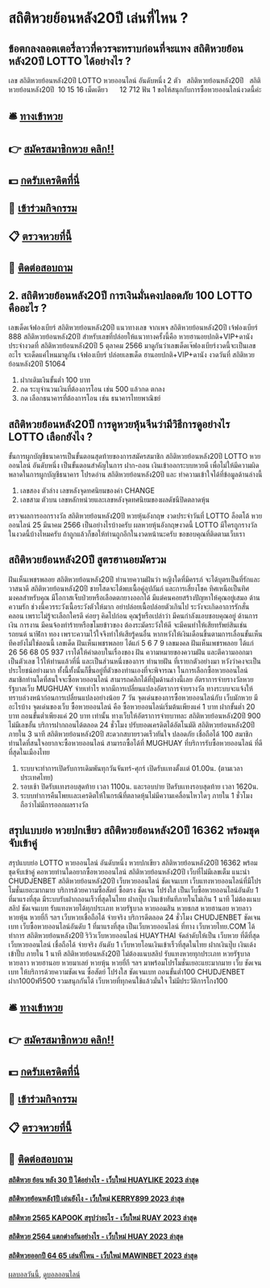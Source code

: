 # สถิติหวยย้อนหลัง20ปี เล่นที่ไหน ?
## ข้อตกลงลอตเตอรี่ลาวที่ควรจะทราบก่อนที่จะแทง สถิติหวยย้อนหลัง20ปี LOTTO ได้อย่างไร ?
เลข สถิติหวยย้อนหลัง20ปี LOTTO หวยออนไลน์ อันดับหนึ่ง 2 ตัว   สถิติหวยย้อนหลัง20ปี   สถิติหวยย้อนหลัง20ปี  10 15 16
เม็ดเดียว      12 712
ฟัน 1
ขอให้สนุกกับการซื้อหวยออนไลน์งวดนี้ค่ะ

## 🛎 [ทางเข้าหวย](https://bit.ly/3BG5bNw)
## 👉 [สมัครสมาชิกหวย คลิก!!](https://bit.ly/3BG5bNw)
## 💵 [กดรับเครดิตที่นี่](https://bit.ly/3C3mvgS)
## 👑 [เข้าร่วมกิจกรรม](https://bit.ly/3C3mvgS)
## 📋 [ตรวจหวยที่นี้](https://bit.ly/3C3mvgS)
## 📱 [ติดต่อสอบถาม](https://bit.ly/3C3mvgS)

## 2. สถิติหวยย้อนหลัง20ปี การเงินมั่นคงปลอดภัย 100 LOTTO คืออะไร ?
เลขเด็ดเจ้ฟองเบียร์ สถิติหวยย้อนหลัง20ปี แนวทางเลข จากเพจ สถิติหวยย้อนหลัง20ปี เจ้ฟองเบียร์ 888 สถิติหวยย้อนหลัง20ปี สำหรับเลขที่ปล่อยให้แนวทางครั้งนี้คือ หวยฮานอยปกติ+VIP+ดานัง ประจำงวดที่ สถิติหวยย้อนหลัง20ปี 5 ตุลาคม 2566 มาดูกันว่าเลขเด็ดเจ๊ฟองเบียร์งวดนี้จะเป็นเลขอะไร จะเด็ดแค่ไหนมาดูกัน
เจ้ฟองเบียร์ ปล่อยเลขเด็ด ฮานอยปกติ+VIP+ดานัง งวดวันที่ สถิติหวยย้อนหลัง20ปี 51064
1. ฝากเติมเงินขั้นต่ำ 100 บาท
2. กด ระบุจำนวนเงินที่ต้องการโอน เช่น 500 แล้วกด ตกลง
3. กด เลือกธนาคารที่ต้องการโอน เช่น ธนาคารไทยพาณิชย์

## สถิติหวยย้อนหลัง20ปี การดูหวยหุ้นจีนว่ามีวิธีการดูอย่างไร LOTTO เลือกยังไง ?
ขั้นการผูกบัญชีธนาคารเป็นขั้นตอนสุดท้ายของการสมัครสมาชิก สถิติหวยย้อนหลัง20ปี LOTTO หวยออนไลน์ อันดับหนึ่ง เป็นขั้นตอนสำคัญในการ ฝาก-ถอน เงินเข้าออกระบบหวยดี เพื่อไม่ให้มีความผิดพลาดในการผูกบัญชีธนาคาร โปรดอ่าน สถิติหวยย้อนหลัง20ปี และ ทำความเข้าใจได้ที่ข้อมูลด้านล่างนี้
1. เลขสอง ตัวล่าง เลขหลังจุดทศนิยมของค่า CHANGE
2. เลขสาม ตัวบน เลขหลักหน่วยและเลขหลังจุดทศนิยมของผลดัชนีปิดตลาดหุ้น

ตรวจผลการออกรางวัล สถิติหวยย้อนหลัง20ปี หวยหุ้นอังกฤษ งวดประจำวันที่ LOTTO ล็อตโต้ หวยออนไลน์ 25 มีนาคม 2566
เป็นอย่างไรบ้างครับ ผลหวยหุ้นอังกฤษงวดนี้ LOTTO มีใครถูกรางวัลในงวดนี้บ้างไหมครับ ถ้าถูกแล้วก็ขอให้ท่านถูกอีกในงวดหน้านะครับ ขอขอบคุณที่ติดตามเว็บเรา

## สถิติหวยย้อนหลัง20ปี สูตรฮานอยมัดรวม
ฝันเห็นเพชรพลอย สถิติหวยย้อนหลัง20ปี ทำนายความฝันว่า หญิงใดที่มีครรภ์ จะได้บุตรเป็นที่รักและวาสนาดี สถิติหวยย้อนหลัง20ปี ชายโสดจะได้พบเนื้อคู่อุปถัมภ์ และการเสี่ยงโชค ทิศเหนือเป็นทิศมงคลสำหรับคุณ มีโอกาสเจ็บป่วยหรือเลือดตกยางออกได้ มีแต่คนคอยสร้างปัญหาให้คุณอยู่เสมอ
ด้านความรัก ช่วงนี้ควรระวังเนื้อระวังตัวให้มาก อย่าปล่อยเนื้อปล่อยตัวเกินไป ระวังจะเกิดอาการรักสั่นคลอน เพราะไม่รู้จะเลือกใครดี ค่อยๆ คิดไปก่อน คุณรู้หรือเปล่าว่า มีคนกำลังแอบชอบคุณอยู่
ด้านการเงิน การงาน มีคนจ้องทำร้ายหรือขโมยข้าวของ ต้องระมัดระวังให้ดี จะมีคนทำให้เสียทรัพย์สินเช่น รถยนต์ นาฬิกา ทอง เพราะความไว้ใจจึงทำให้เสียรู้คนอื่น หากหวังให้เงินเดือนขึ้นตามการเลื่อนขั้นเห็นทีคงยังไม่ใช่ตอนนี้
เลขเด็ด ฝันเห็นเพชรพลอย ได้แก่ 5 6 7 9
เลขมงคล ฝันเห็นเพชรพลอย ได้แก่ 26 56 68 05 937
เราได้ให้คำตอบในเรื่องของ ฝัน ความหมายของความฝัน และตีความออกมาเป็นตัวเลข ไว้ให้ท่านแล้วที่นี่ และเป็นส่วนหนึ่งของการ ทำนายฝัน ที่เรายกตัวอย่างมา หวังว่าคงจะเป็นประโยชน์อย่างมาก ทั้งนี้ทั้งนั้นก็ขึ้นอยู่ที่ตัวของท่านเองที่จะพิจารณา ในการเลือกซื้อหวยออนไลน์
สมาชิกท่านใดที่สนใจจะซื้อหวยออนไลน์ สามารถคลิกได้ที่ปุ่มด้านล่างนี้เลย
อัตราการจ่ายรางวัลหวยรัฐบาลเว็บ MUGHUAY จ่ายเท่าไร
หากมีการเปลี่ยนแปลงอัตราการจ่ายรางวัล ทางระบบจะแจ้งให้ทราบล่วงหน้าก่อนการเปลี่ยนแปลงอย่างน้อย 7 วัน
จุดเด่นของการซื้อหวยออนไลน์กับ เว็บมักหวย มีอะไรบ้าง
จุดเด่นของเว็บ ซื้อหวยออนไลน์ คือ ซื้อหวยออนไลน์เริ่มต้นเพียงแค่ 1 บาท ฝากขั้นต่ำ 20 บาท ถอนขั้นต่ำเพียงแค่ 20 บาท เท่านั้น ทางเว็บให้อัตราการจ่ายบาทละ สถิติหวยย้อนหลัง20ปี 900 ไม่มีเลขอั้น บริการฝากถอนได้ตลอด 24 ชั่วโมง ปรับยอดเครดิตได้อัตโนมัติ สถิติหวยย้อนหลัง20ปี ภายใน 3 นาที สถิติหวยย้อนหลัง20ปี สะดวกสบายรวดเร็วทันใจ ปลอดภัย เชื่อถือได้ 100 สมาชิกท่านใดที่สนใจอยากจะซื้อหวยออนไลน์ สามารถซื้อได้ที่ MUGHUAY ที่บริการรับซื้อหวยออนไลน์ ที่ดีที่สุดในเมืองไทย
1. ระบบจะทำการเปิดรับการเดิมพันทุกวันจันทร์-ศุกร์ เปิดรับเเทงตั้งเเต่ 01.00น. (ตามเวลาประเทศไทย)
2. รอบเช้า ปิดรับเเทงรอบสุดท้าย เวลา 1100น. และรอบบ่าย ปิดรับเเทงรอบสุดท้าย เวลา 1620น.
3. ระบบทำการคืนโพยเเละเครดิตให้ในกรณีที่ตลาดหุ้นไม่มีความเคลื่อนไหวใดๆ ภายใน 1 ชั่วโมง ถือว่าไม่มีการออกผลรางวัล

## สรุปแบบย่อ หวยปกเขียว สถิติหวยย้อนหลัง20ปี 16362 พร้อมชุดจับเข้าคู่
สรุปแบบย่อ LOTTO หวยออนไลน์ อันดับหนึ่ง หวยปกเขียว สถิติหวยย้อนหลัง20ปี 16362 พร้อมชุดจับเข้าคู่ คอหวยท่านใดอยากซื้อหวยออนไลน์ สถิติหวยย้อนหลัง20ปี เว็บที่ไม่มีเลขเต็ม แนะนำ CHUDJENBET สถิติหวยย้อนหลัง20ปี เว็บหวยออนไลน์ ชัดเจนเบท เว็บแทงหวยออนไลน์ที่มีโปรโมชั่นเยอะมากมาย บริการด้วยความซื้อสัตย์ ซื้อตรง ชัดเจน โปร่งใส เป็นเว็บซื้อหวยออนไลน์อันดับ 1 ที่มาแรงที่สุด มีระบบรับฝากถอนเร็วที่สุดในไทย ฝากปุ๊บ เงินเข้าทันทีภายในไม่เกิน 1 นาที ไม่ต้องแนบสลิป ชัดเจนเบท รับแทงหวยได้ทุกประเภท หวยรัฐบาล หวยออมสิน หวยธกส หวยฮานอย หวยลาว หวยหุ้น หวยยี่กี ฯลฯ เว็บหวยเชื่อถือได้ จ่ายจริง บริการดีตลอด 24 ชั่วโมง
CHUDJENBET ชัดเจนเบท เว็บซื้อหวยออนไลน์อันดับ 1 ที่มาแรงที่สุด เป็นเว็บหวยออนไลน์ ที่ทาง เว็บหวยไทย.COM ได้ทำการ สถิติหวยย้อนหลัง20ปี ริวิวเว็บหวยออนไลน์ HUAYTHAI จัดลำดับให้เป็น เว็บหวย ที่ดีที่สุด เว็บหวยออนไลน์ เชื่อถือได้ จ่ายจริง อันดับ 1 เว็บหวยโอนเงินเข้าเร็วที่สุดในไทย ฝากเงินปุ๊บ เงินเด้งเข้าปั๊บ ภายใน 1 นาที สถิติหวยย้อนหลัง20ปี ไม่ต้องแนบสลิป รับแทงหวยทุกประเภท หวยรัฐบาล หวยลาว หวยฮานอย หวยมาเลย์ หวยหุ้น หวยยี่กี ฯลฯ มาพร้อมโปรโมชั่นเยอะแยะมากมาย เว็บ ชัดเจนเบท ให้บริการด้วยความชัดเจน ซื่อสัตย์ โปร่งใส ชัดเจนเบท ถอนขั้นต่ำ100 CHUDJENBET ฝาก1000ฟรี500 รวมสนุกกันได้ เว็บหวยที่ทุกคนใช้แล้วมั่นใจ ไม่มีประวัติการโกง100

## 🛎 [ทางเข้าหวย](https://bit.ly/3BG5bNw)
## 👉 [สมัครสมาชิกหวย คลิก!!](https://bit.ly/3BG5bNw)
## 💵 [กดรับเครดิตที่นี่](https://bit.ly/3C3mvgS)
## 👑 [เข้าร่วมกิจกรรม](https://bit.ly/3C3mvgS)
## 📋 [ตรวจหวยที่นี้](https://bit.ly/3C3mvgS)
## 📱 [ติดต่อสอบถาม](https://bit.ly/3C3mvgS)

#### [สถิติหวย ย้อน หลัง 30 ปี ได้อย่างไร - เว็บใหม่ HUAYLIKE 2023 ล่าสุด](https://atom.io/themes/สถิติหวย%20ย้อน%20หลัง%2030%20ปี%20ได้อย่างไร%20-%20เว็บใหม่%20huaylike%202023%20ล่าสุด)
#### [สถิติหวยย้อนหลัง1ปี เล่นยังไง - เว็บใหม่ KERRY899 2023 ล่าสุด](https://atom.io/themes/สถิติหวยย้อนหลัง1ปี%20เล่นยังไง%20-%20เว็บใหม่%20kerry899%202023%20ล่าสุด)
#### [สถิติหวย 2565 KAPOOK สรุปว่าอะไร - เว็บใหม่ RUAY 2023 ล่าสุด](https://atom.io/themes/สถิติหวย%202565%20kapook%20สรุปว่าอะไร%20-%20เว็บใหม่%20ruay%202023%20ล่าสุด)
#### [สถิติหวย 2564 แตกต่างกันอย่างไร - เว็บใหม่ HUAY 2023 ล่าสุด](https://atom.io/themes/สถิติหวย%202564%20แตกต่างกันอย่างไร%20-%20เว็บใหม่%20huay%202023%20ล่าสุด)
#### [สถิติหวยออกปี 64 65 เล่นที่ไหน - เว็บใหม่ MAWINBET 2023 ล่าสุด](https://atom.io/themes/สถิติหวยออกปี%2064%2065%20เล่นที่ไหน%20-%20เว็บใหม่%20mawinbet%202023%20ล่าสุด)

[ผลบอลวันนี้](https://siamsport.tv "ผลบอลวันนี้"), [ดูบอลออนไลน์](https://siamsport.tv/ดูบอลสด "ดูบอลออนไลน์")